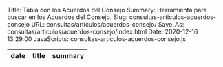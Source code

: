 Title: Tabla con los Acuerdos del Consejo
Summary: Herramienta para buscar en los Acuerdos del Consejo.
Slug: consultas-articulos-acuerdos-consejo
URL: consultas/articulos/acuerdos-consejo/
Save_As: consultas/articulos/acuerdos-consejo/index.html
Date: 2020-12-16 13:29:00
JavaScripts: consultas-articulos-acuerdos-consejo.js


<table id="articulosAcuerdosConsejo" class="table" style="width:100%">
<thead>
<th>date</th>
<th>title</th>
<th>summary</th>
</thead>
</table>
